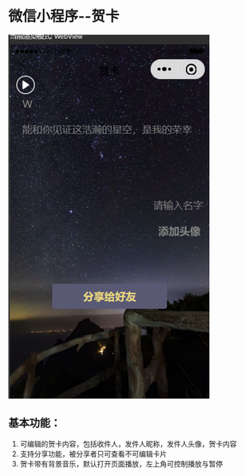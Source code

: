 # 微信小程序--贺卡

![alt text](1708750627752.jpg)
## 基本功能：
1. 可编辑的贺卡内容，包括收件人，发件人昵称，发件人头像，贺卡内容
2. 支持分享功能，被分享者只可查看不可编辑卡片
3. 贺卡带有背景音乐，默认打开页面播放，左上角可控制播放与暂停